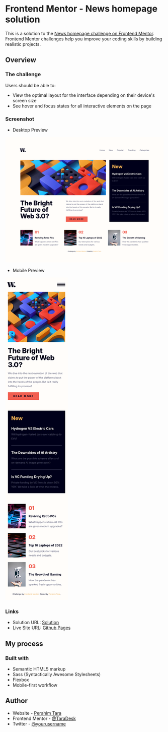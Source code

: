 # Frontend Mentor - News homepage solution

This is a solution to the [News homepage challenge on Frontend Mentor](https://www.frontendmentor.io/challenges/news-homepage-H6SWTa1MFl). Frontend Mentor challenges help you improve your coding skills by building realistic projects. 

## Overview

### The challenge

Users should be able to:

- View the optimal layout for the interface depending on their device's screen size
- See hover and focus states for all interactive elements on the page

### Screenshot

- Desktop Preview

![Design preview for the News homepage coding challenge](./images/screenshot/Screenshot_2025-03-05_10-25-54.png)

- Mobile Preview

![Design preview for the News homepage coding challenge](./images/screenshot/Screenshot_2025-03-05_10-26-43.png)

### Links

- Solution URL: [Solution](https://github.com/TaraDesk/code-in-practice-jr/tree/main/news-homepage-main)
- Live Site URL: [Github Pages](https://taradesk.github.io/code-in-practice-jr/news-homepage-main/index.html)

## My process

### Built with

- Semantic HTML5 markup
- Sass (Syntactically Awesome Stylesheets)
- Flexbox
- Mobile-first workflow

## Author

- Website - [Perahim Tara](https://www.your-site.com)
- Frontend Mentor - [@TaraDesk](https://www.frontendmentor.io/profile/TaraDesk)
- Twitter - [@yourusername](https://www.twitter.com/yourusername)
